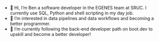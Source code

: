 - 👋 Hi, I’m Ben a software developer in the EGENES team at SRUC. I currently use SQL, Python and shell scripting in my day job.
- 👀 I’m interested in data pipelines and data workflows and becoming a better programmer.
- 🌱 I’m currently following the back-end developer path on boot.dev to upskill and become a better developer!

<!---
bsamarji/bsamarji is a ✨ special ✨ repository because its `README.md` (this file) appears on your GitHub profile.
You can click the Preview link to take a look at your changes.
--->
